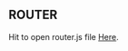 

## ROUTER

Hit to open router.js file  [Here](https://github.com/mbganesh/ExpressCRUD/blob/main/routes/netcom.js).

